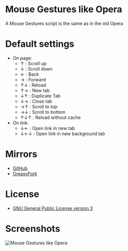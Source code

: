 # Mouse Gestures like Opera
A Mouse Gestures script is the same as in the old Opera

# Default settings
- On page:
  - ↑ : Scroll up
  - ↓ : Scroll down
  - ← : Back
  - → : Forward
  - ↑↓ : Reload
  - ↑→ : New tab
  - ↓↑ : Duplicate Tab
  - ↓→ : Close tab
  - →↑ : Scroll to top
  - →↓ : Scroll to bottom
  - ↑↓↑ : Reload without cache
- On link:
  - ↓← : Open link in new tab
  - ↓←↓ : Open link in new background tab

# Mirrors
- [GitHub](https://github.com/tam710562/Mouse-Gestures-like-Opera)
- [GreasyFork](https://greasyfork.org/scripts/33398-mouse-gestures-like-opera)

# License 
- [GNU General Public License version 3](https://www.gnu.org/copyleft/gpl.html)

# Screenshots
![Mouse Gestures like Opera](https://greasyfork.org/system/screenshots/screenshots/000/008/547/original/1.png?1506016952)
